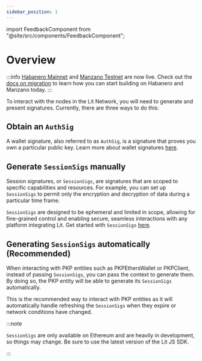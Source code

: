```yaml
---
sidebar_position: 1
---
```


import FeedbackComponent from "@site/src/components/FeedbackComponent";

# Overview

:::info
[Habanero Mainnet](../../network/networks/mainnet) and [Manzano Testnet](../../network/networks/testnet) are now live. Check out the [docs on migration](../../network/migration-guide) to learn how you can start building on Habanero and Manzano today. 
:::

To interact with the nodes in the Lit Network, you will need to generate and present signatures. Currently, there are three ways to do this:

## Obtain an `AuthSig`

A wallet signature, also referred to as `AuthSig`, is a signature that proves you own a particular public key. Learn more about wallet signatures [here](../authentication/auth-sig.md).

## Generate `SessionSigs` manually

Session signatures, or `SessionSigs`, are signatures that are scoped to specific capabilities and resources. For example, you can set up `SessionSigs` to permit only the encryption and decryption of data during a particular time frame.

`SessionSigs` are designed to be ephemeral and limited in scope, allowing for fine-grained control and enabling secure, seamless interactions with any platform integrating Lit. Get started with `SessionSigs` [here](../authentication/session-sigs/intro).

## Generating `SessionSigs` automatically (Recommended)

When interacting with PKP entities such as PKPEthersWallet or PKPClient, instead of passing `SessionSigs`, you can pass the context to generate them. By doing so, the PKP entity will be able to generate its `SessionSigs` automatically.

This is the recommended way to interact with PKP entities as it will automatically handle refreshing the `SessionSigs` when they expire or network conditions have changed.

:::note

`SessionSigs` are only available on Ethereum and are heavily in development, so things may change. Be sure to use the latest version of the Lit JS SDK.

:::

<FeedbackComponent/>
